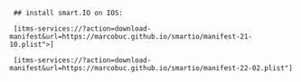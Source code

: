      ## install smart.IO on IOS:

     [itms-services://?action=download-manifest&url=https://marcobuc.github.io/smartio/manifest-21-10.plist">]

     [itms-services://?action=download-manifest&url=https://marcobuc.github.io/smartio/manifest-22-02.plist"]

     
